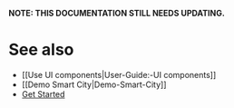 **NOTE: THIS DOCUMENTATION STILL NEEDS UPDATING.**

# See also

- [[Use UI components|User-Guide:-UI components]]
- [[Demo Smart City|Demo-Smart-City]]
- [Get Started](https://openremote.io/get-started-manager/)